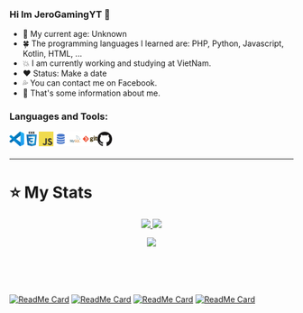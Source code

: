 ### Hi Im JeroGamingYT 👋
- 💠 My current age: Unknown
- 🍀 The programming languages I learned are: PHP, Python, Javascript, Kotlin, HTML, ...
- 💥 I am currently working and studying at VietNam.
- ❤ Status: Make a date
- 💦 You can contact me on Facebook.
- 💬 That's some information about me.

### Languages and Tools:

<img align="left" alt="Visual Studio Code" width="26px" src="https://raw.githubusercontent.com/github/explore/80688e429a7d4ef2fca1e82350fe8e3517d3494d/topics/visual-studio-code/visual-studio-code.png" />
<img align="left" alt="CSS3" width="26px" src="https://raw.githubusercontent.com/github/explore/80688e429a7d4ef2fca1e82350fe8e3517d3494d/topics/css/css.png" />
<img align="left" alt="JavaScript" width="26px" src="https://raw.githubusercontent.com/github/explore/80688e429a7d4ef2fca1e82350fe8e3517d3494d/topics/javascript/javascript.png" />
<img align="left" alt="SQL" width="26px" src="https://raw.githubusercontent.com/github/explore/80688e429a7d4ef2fca1e82350fe8e3517d3494d/topics/sql/sql.png" />
<img align="left" alt="MySQL" width="26px" src="https://raw.githubusercontent.com/github/explore/80688e429a7d4ef2fca1e82350fe8e3517d3494d/topics/mysql/mysql.png" />
<img align="left" alt="Git" width="26px" src="https://raw.githubusercontent.com/github/explore/80688e429a7d4ef2fca1e82350fe8e3517d3494d/topics/git/git.png" />
<img align="left" alt="GitHub" width="26px" src="https://raw.githubusercontent.com/github/explore/78df643247d429f6cc873026c0622819ad797942/topics/github/github.png" />

<br />
<br />

---
# :star: My Stats
<p align="center"><a href="#">
  <img src="https://github-readme-stats.vercel.app/api?username=JeroGamingYT&show_icons=true&include_all_commits=true&line_height=33&count_private=true&theme=radical" />
  <img src="https://github-readme-stats.vercel.app/api/top-langs?username=JeroGamingYT&langs_count=4&count_private=true&theme=radical" />
</a></p>
<p align="center"><a href="#">
  <img src="https://github-profile-trophy.vercel.app/?username=JeroGamingYT&margin-w=28&margin-h=15&theme=radical" />
</p></a></p>
  
<br><br><br><br>
[![ReadMe Card](https://github-readme-stats.vercel.app/api/pin/?username=JeroGamingYT&repo=LockedItem&show_owner=true&theme=radical&border_color=fff)](https://github.com/JeroGamingYT/LockedItem)
[![ReadMe Card](https://github-readme-stats.vercel.app/api/pin/?username=JeroGamingYT&repo=NoAdvertisings&show_owner=true&theme=radical&border_color=fff)](https://github.com/JeroGamingYT/NoAdvertisings)
[![ReadMe Card](https://github-readme-stats.vercel.app/api/pin/?username=JeroGamingYT&repo=ItemDropText&show_owner=true&theme=radical&border_color=fff)](https://github.com/JeroGamingYT/ItemDropText)
[![ReadMe Card](https://github-readme-stats.vercel.app/api/pin/?username=JeroGamingYT&repo=KitEffect&show_owner=true&theme=radical&border_color=fff)](https://github.com/JeroGamingYT/KitEffect)
<!--
**JeroGamingYT/JeroGamingYT** is a ✨ _special_ ✨ repository because its `README.md` (this file) appears on your GitHub profile .
